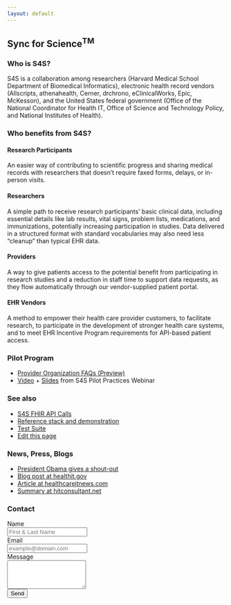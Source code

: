 ```yaml
---
layout: default
---
```


## Sync for Science<sup>TM</sup>

### Who is S4S?

S4S is a collaboration among researchers (Harvard Medical School Department of
Biomedical Informatics), electronic health record vendors (Allscripts,
athenahealth, Cerner, drchrono, eClinicalWorks, Epic, McKesson), and the United States federal
government (Office of the National Coordinator for Health IT, Office of Science
and Technology Policy, and National Institutes of Health).

### Who benefits from S4S?

#### Research Participants

An easier way of contributing to scientific progress and sharing medical
records with researchers that doesn’t require faxed forms, delays, or in-person
visits.

#### Researchers

A simple path to receive research participants’ basic clinical data, including
essential details like lab results, vital signs, problem lists, medications,
and immunizations, potentially increasing participation in studies. Data
delivered in a structured format with standard vocabularies may also need less
“cleanup” than typical EHR data.

#### Providers

A way to give patients access to the potential benefit from participating in
research studies and a reduction in staff time to support data requests, as
they flow automatically through our vendor-supplied patient portal.

#### EHR Vendors

A method to empower their health care provider customers, to facilitate
research, to participate in the development of stronger health care systems,
and to meet EHR Incentive Program requirements for API-based patient access.

### Pilot Program
 * [Provider Organization FAQs (Preview)](https://docs.google.com/document/d/1Xv3z0Ls5nIozjN-ree-kwZNJxnaiVztMmqZgC_5M-cQ)
* [Video](https://drive.google.com/file/d/0BzDLBlJ9IyUCWEM4Y1dfZmhQNXM/view?usp=sharing) + [Slides](http://bit.ly/s4s-pilot-practices-webinar) from S4S Pilot Practices Webinar

### See also

* [S4S FHIR API Calls](./api-calls)
* [Reference stack and demonstration](https://demo.syncfor.science/)
* [Test Suite](https://tests.demo.syncfor.science/)
* [Edit this page](https://github.com/sync-for-science/sync-for-science.github.io/edit/master/index.md)


### News, Press, Blogs

* [President Obama gives a shout-out](https://youtu.be/0FeQHlpIIXk)
 * [Blog post at healthit.gov](https://www.healthit.gov/buzz-blog/health-innovation/nih-and-onc-launch-the-sync-for-science-pilot/)
 * [Article at healthcareitnews.com](http://www.healthcareitnews.com/news/nih-and-onc-announce-sync-science-pilot-enable-patients-donate-data-precision-medicine)
 * [Summary at hitconsultant.net](http://hitconsultant.net/2016/03/25/nih-onc-launch-sync-science-5-things-know/)

### Contact

<form class="form-horizontal" role="form" method="post" action="https://formspree.io/contact@mg.syncfor.science">
    <div class="form-group">
        <label for="name" class="col-sm-2 control-label">Name</label>
        <div class="col-sm-10">
            <input type="text" class="form-control" id="name" name="name" placeholder="First & Last Name" value="">
        </div>
    </div>
    <div class="form-group">
        <label for="_replyto" class="col-sm-2 control-label">Email</label>
        <div class="col-sm-10">
            <input type="email" class="form-control" id="email" name="_replyto" placeholder="example@domain.com" value="">
        </div>
    </div>
    <div class="form-group">
        <label for="body" class="col-sm-2 control-label">Message</label>
        <div class="col-sm-10">
            <textarea class="contact form-control" rows="4" name="body"></textarea>
        </div>
    </div>
    <div class="form-group">
        <div class="col-sm-10 col-sm-offset-2">
            <input id="submit" name="submit" type="submit" value="Send" class="btn btn-primary">
        </div>
    </div>
    <input type="hidden" name="_next" value="http://syncfor.science/thanks" />
</form>
